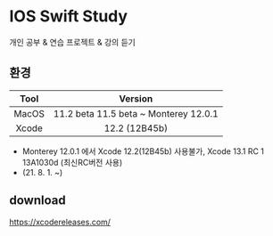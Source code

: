 # IOS Swift Study
개인 공부 & 연습 프로젝트 & 강의 듣기

## 환경
| Tool | Version |
|:------:|:------:|
| MacOS | 11.2 beta 11.5 beta ~ Monterey 12.0.1 |
| Xcode | 12.2 (12B45b) |

- Monterey 12.0.1 에서 Xcode 12.2(12B45b) 사용불가,
  Xcode 13.1 RC 1 13A1030d	(최신RC버전 사용)
- (21. 8. 1. ~)

## download 
https://xcodereleases.com/ 
